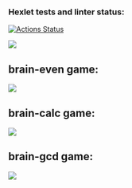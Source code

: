 ### Hexlet tests and linter status:
[![Actions Status](https://github.com/raf-coffee/frontend-project-44/workflows/hexlet-check/badge.svg)](https://github.com/raf-coffee/frontend-project-44/actions)

<a href="https://codeclimate.com/github/raf-coffee/frontend-project-44/maintainability"><img src="https://api.codeclimate.com/v1/badges/5ad741bc9105efcdea90/maintainability" /></a>

## brain-even game:
<a href="https://asciinema.org/a/LXgIUqvny7Jt8eMZ1i3RnHeAK" target="_blank"><img src="https://asciinema.org/a/LXgIUqvny7Jt8eMZ1i3RnHeAK.svg" /></a>


## brain-calc game:
<a href="https://asciinema.org/a/qpzh7llCMGW46k4dFvgCW18iH" target="_blank"><img src="https://asciinema.org/a/qpzh7llCMGW46k4dFvgCW18iH.svg" /></a>


## brain-gcd game:
<a href="https://asciinema.org/a/65KShJmiefLr6A3H5xZB3EDLC" target="_blank"><img src="https://asciinema.org/a/65KShJmiefLr6A3H5xZB3EDLC.svg" /></a>
